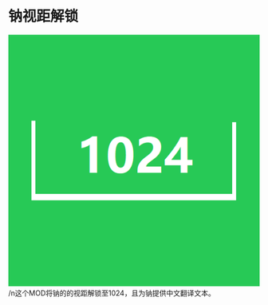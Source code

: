 # 钠视距解锁
![img.png](src/main/resources/assets/sodium-sight-distance-unlocked/icon.png)
/n这个MOD将钠的的视距解锁至1024，且为钠提供中文翻译文本。  
